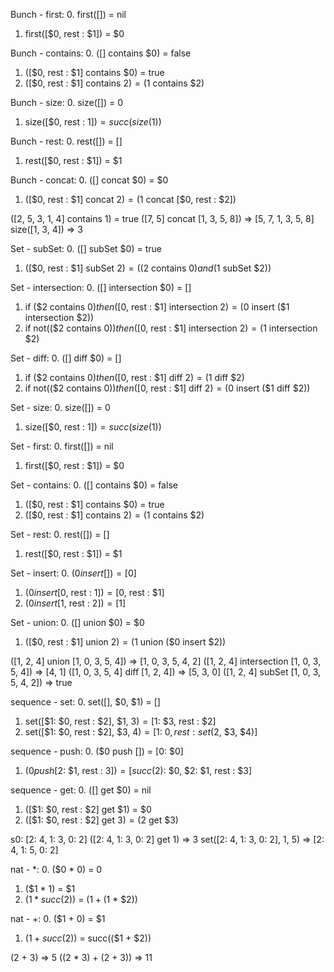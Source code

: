 
Bunch - first:
 0. first([]) = nil
 1. first([$0, rest : $1]) = $0

Bunch - contains:
 0. ([] contains $0) = false
 1. ([$0, rest : $1] contains $0) = true
 2. ([$0, rest : $1] contains $2) = ($1 contains $2)

Bunch - size:
 0. size([]) = 0
 1. size([$0, rest : $1]) = succ(size($1))

Bunch - rest:
 0. rest([]) = []
 1. rest([$0, rest : $1]) = $1

Bunch - concat:
 0. ([] concat $0) = $0
 1. ([$0, rest : $1] concat $2) = ($1 concat [$0, rest : $2])

 ([2, 5, 3, 1, 4] contains 1) = true
 ([7, 5] concat [1, 3, 5, 8]) => [5, 7, 1, 3, 5, 8]
 size([1, 3, 4]) => 3

Set - subSet:
 0. ([] subSet $0) = true
 1. ([$0, rest : $1] subSet $2) = (($2 contains $0) and ($1 subSet $2))

Set - intersection:
 0. ([] intersection $0) = []
 1. if ($2 contains $0) then 
	([$0, rest : $1] intersection $2) = ($0 insert ($1 intersection $2))
 2. if not(($2 contains $0)) then 
	([$0, rest : $1] intersection $2) = ($1 intersection $2)

Set - diff:
 0. ([] diff $0) = []
 1. if ($2 contains $0) then 
	([$0, rest : $1] diff $2) = ($1 diff $2)
 2. if not(($2 contains $0)) then 
	([$0, rest : $1] diff $2) = ($0 insert ($1 diff $2))

Set - size:
 0. size([]) = 0
 1. size([$0, rest : $1]) = succ(size($1))

Set - first:
 0. first([]) = nil
 1. first([$0, rest : $1]) = $0

Set - contains:
 0. ([] contains $0) = false
 1. ([$0, rest : $1] contains $0) = true
 2. ([$0, rest : $1] contains $2) = ($1 contains $2)

Set - rest:
 0. rest([]) = []
 1. rest([$0, rest : $1]) = $1

Set - insert:
 0. ($0 insert []) = [$0]
 1. ($0 insert [$0, rest : $1]) = [$0, rest : $1]
 2. ($0 insert [$1, rest : $2]) = [$1]

Set - union:
 0. ([] union $0) = $0
 1. ([$0, rest : $1] union $2) = ($1 union ($0 insert $2))

 ([1, 2, 4] union [1, 0, 3, 5, 4]) => [1, 0, 3, 5, 4, 2]
 ([1, 2, 4] intersection [1, 0, 3, 5, 4]) => [4, 1]
 ([1, 0, 3, 5, 4] diff [1, 2, 4]) => [5, 3, 0]
 ([1, 2, 4] subSet [1, 0, 3, 5, 4, 2]) => true

sequence - set:
 0. set([], $0, $1) = []
 1. set([$1: $0, rest : $2], $1, $3) = [$1: $3, rest : $2]
 2. set([$1: $0, rest : $2], $3, $4) = [$1: $0, rest : set($2, $3, $4)]

sequence - push:
 0. ($0 push []) = [0: $0]
 1. ($0 push [$2: $1, rest : $3]) = [succ($2): $0, $2: $1, rest : $3]

sequence - get:
 0. ([] get $0) = nil
 1. ([$1: $0, rest : $2] get $1) = $0
 2. ([$1: $0, rest : $2] get $3) = ($2 get $3)

 s0: [2: 4, 1: 3, 0: 2]
 ([2: 4, 1: 3, 0: 2] get 1) => 3
 set([2: 4, 1: 3, 0: 2], 1, 5) => [2: 4, 1: 5, 0: 2]

nat - *:
 0. ($0 * 0) = 0
 1. ($1 * 1) = $1
 2. ($1 * succ($2)) = ($1 + ($1 * $2))

nat - +:
 0. ($1 + 0) = $1
 1. ($1 + succ($2)) = succ(($1 + $2))

 (2 + 3) => 5
 ((2 * 3) + (2 + 3)) => 11

